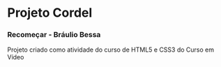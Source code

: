 # Projeto Cordel
### Recomeçar - Bráulio Bessa
Projeto criado como atividade do curso de HTML5 e CSS3 do Curso em Vídeo
